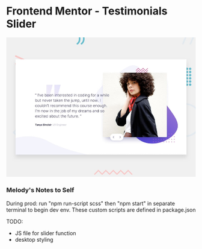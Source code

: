 # Frontend Mentor - Testimonials Slider

![Design preview for the Coding Bootcamp Testimonials Slider coding challenge](./design/desktop-preview.jpg)

### Melody's Notes to Self
During prod: run "npm run-script scss" then "npm start" in separate terminal to begin dev env. 
These custom scripts are defined in package.json

TODO:
- JS file for slider function
- desktop styling
